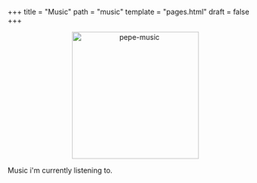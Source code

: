 +++
title = "Music"
path = "music"
template = "pages.html"
draft = false
+++

<p align="center">
  <img src="https://cdn.jsdelivr.net/gh/sachinsenal0x64/picx-images-hosting@master/music-pepe.3qfwzp39mn0g.gif" alt="pepe-music" width="250" height="250" />
</p>


<p>Music i'm currently listening to.</p>



